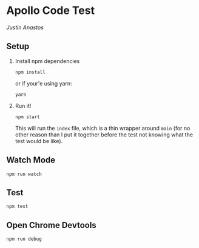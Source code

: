 # Apollo Code Test

_Justin Anastos_

## Setup

1. Install npm dependencies

    ```
    npm install
    ```

    or if your'e using yarn:

    ```
    yarn
    ```

2. Run it!

    ```
    npm start
    ```

    This will run the `index` file, which is a thin wrapper around `main` (for no other reason than I put it together before the test not knowing what the test would be like).

## Watch Mode

```shell
npm run watch
```

## Test

```shell
npm test
```

## Open Chrome Devtools

```shell
npm run debug
```
